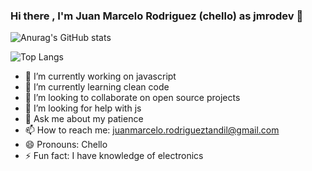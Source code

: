 ### Hi there , I'm Juan Marcelo Rodriguez (chello) as jmrodev 👋



![Anurag's GitHub stats](https://github-readme-stats.vercel.app/api?username=jmrodev&theme=dark)



![Top Langs](https://github-readme-stats.vercel.app/api/top-langs/?username=jmrodev&theme=dark)



- 🔭 I’m currently working on javascript
- 🌱 I’m currently learning clean code
- 👯 I’m looking to collaborate on open source projects
- 🤔 I’m looking for help with js
- 💬 Ask me about my patience
- 📫 How to reach me: juanmarcelo.rodrigueztandil@gmail.com
- 😄 Pronouns: Chello
- ⚡ Fun fact: I have knowledge of electronics

